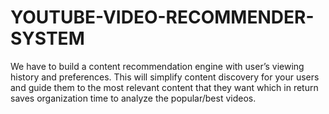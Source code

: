 # YOUTUBE-VIDEO-RECOMMENDER-SYSTEM
We have to build a content recommendation engine with user’s viewing history and preferences. This will simplify content discovery for your users and guide them to the most relevant content that they want which in return saves organization time to analyze the popular/best videos.

